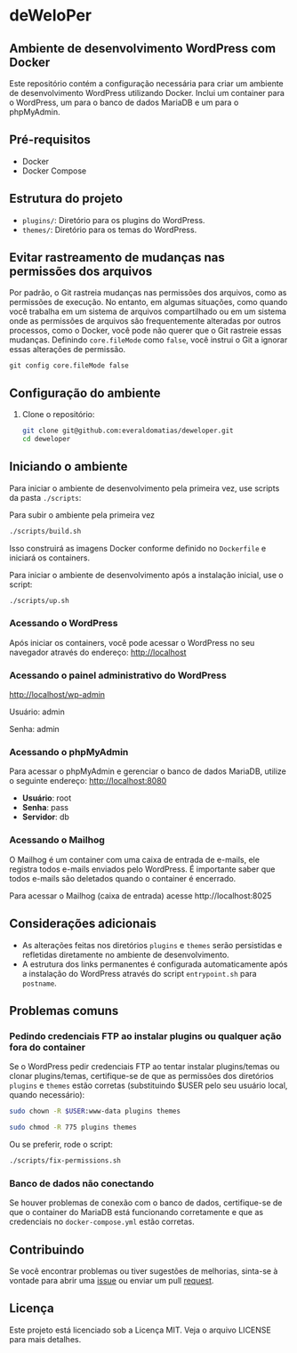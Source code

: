 # deWeloPer

## Ambiente de desenvolvimento WordPress com Docker

Este repositório contém a configuração necessária para criar um ambiente de desenvolvimento WordPress utilizando Docker. Inclui um container para o WordPress, um para o banco de dados MariaDB e um para o phpMyAdmin.

## Pré-requisitos

- Docker
- Docker Compose

## Estrutura do projeto

- `plugins/`: Diretório para os plugins do WordPress.
- `themes/`: Diretório para os temas do WordPress.

## Evitar rastreamento de mudanças nas permissões dos arquivos

Por padrão, o Git rastreia mudanças nas permissões dos arquivos, como as permissões de execução. No entanto, em algumas situações, como quando você trabalha em um sistema de arquivos compartilhado ou em um sistema onde as permissões de arquivos são frequentemente alteradas por outros processos, como o Docker, você pode não querer que o Git rastreie essas mudanças.
Definindo `core.fileMode` como `false`, você instrui o Git a ignorar essas alterações de permissão.

`git config core.fileMode false`

## Configuração do ambiente

1. Clone o repositório:
    ```sh
    git clone git@github.com:everaldomatias/deweloper.git
    cd deweloper
    ```

## Iniciando o ambiente

Para iniciar o ambiente de desenvolvimento pela primeira vez, use scripts da pasta `./scripts`:

Para subir o ambiente pela primeira vez

```sh
./scripts/build.sh
```

Isso construirá as imagens Docker conforme definido no `Dockerfile` e iniciará os containers.

Para iniciar o ambiente de desenvolvimento após a instalação inicial, use o script:

```sh
./scripts/up.sh
```

### Acessando o WordPress

Após iniciar os containers, você pode acessar o WordPress no seu navegador através do endereço:
[http://localhost](http://localhost)

### Acessando o painel administrativo do WordPress

[http://localhost/wp-admin](http://localhost/wp-admin)

Usuário: admin

Senha: admin

### Acessando o phpMyAdmin

Para acessar o phpMyAdmin e gerenciar o banco de dados MariaDB, utilize o seguinte endereço:
[http://localhost:8080](http://localhost:8080)

- **Usuário**: root
- **Senha**: pass
- **Servidor**: db

### Acessando o Mailhog

O Mailhog é um container com uma caixa de entrada de e-mails, ele registra todos e-mails enviados pelo WordPress. É importante saber que todos e-mails são deletados quando o container é encerrado.

Para acessar o Mailhog (caixa de entrada) acesse http://localhost:8025

## Considerações adicionais

- As alterações feitas nos diretórios `plugins` e `themes` serão persistidas e refletidas diretamente no ambiente de desenvolvimento.
- A estrutura dos links permanentes é configurada automaticamente após a instalação do WordPress através do script `entrypoint.sh` para `postname`.

## Problemas comuns

### Pedindo credenciais FTP ao instalar plugins ou qualquer ação fora do container

Se o WordPress pedir credenciais FTP ao tentar instalar plugins/temas ou clonar plugins/temas, certifique-se de que as permissões dos diretórios `plugins` e `themes` estão corretas (substituindo $USER pelo seu usuário local, quando necessário):

```sh
sudo chown -R $USER:www-data plugins themes
```

```sh
sudo chmod -R 775 plugins themes
```

Ou se preferir, rode o script:

```sh
./scripts/fix-permissions.sh
```

### Banco de dados não conectando

Se houver problemas de conexão com o banco de dados, certifique-se de que o container do MariaDB está funcionando corretamente e que as credenciais no `docker-compose.yml` estão corretas.

## Contribuindo

Se você encontrar problemas ou tiver sugestões de melhorias, sinta-se à vontade para abrir uma [issue](https://github.com/everaldomatias/deweloper/issues) ou enviar um pull [request](https://github.com/everaldomatias/deweloper/pulls).

## Licença

Este projeto está licenciado sob a Licença MIT. Veja o arquivo LICENSE para mais detalhes.
